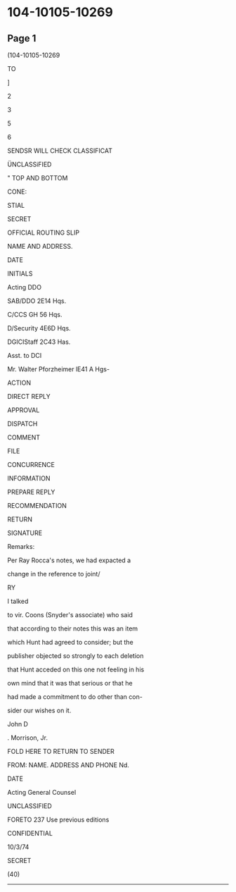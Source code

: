 # 104-10105-10269

## Page 1

(104-10105-10269

TO

]

2

3

5

6

SENDSR WILL CHECK CLASSIFICAT

ÜNCLASSiFIED

" TOP AND BOTTOM

CONE:

STIAL

SECRET

OFFICIAL ROUTING SLIP

NAME AND ADDRESS.

DATE

INITIALS

Acting DDO

SAB/DDO 2E14 Hqs.

C/CCS GH 56 Hqs.

D/Security 4E6D Hqs.

DGICIStaff 2C43 Has.

Asst. to DCI

Mr. Walter Pforzheimer lE41 A Hgs-

ACTION

DIRECT REPLY

APPROVAL

DISPATCH

COMMENT

FILE

CONCURRENCE

INFORMATION

PREPARE REPLY

RECOMMENDATION

RETURN

SIGNATURE

Remarks:

Per Ray Rocca's notes, we had expacted a

change in the reference to joint/

RY

I talked

to vir. Coons (Snyder's associate) who said

that according to their notes this was an item

which Hunt had agreed to consider; but the

publisher objected so strongly to each deletion

that Hunt acceded on this one not feeling in his

own mind that it was that serious or that he

had made a commitment to do other than con-

sider our wishes on it.

John D

. Morrison, Jr.

FOLD HERE TO RETURN TO SENDER

FROM: NAME. ADDRESS AND PHONE Nd.

DATE

Acting General Counsel

UNCLASSIFIED

FORETO 237 Use previous editions

CONFIDENTIAL

10/3/74

SECRET

(40)

---

